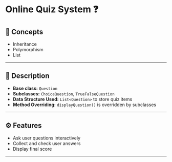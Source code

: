 # **Online Quiz System ❓**

## 📘 **Concepts**
- Inheritance  
- Polymorphism  
- List  

---

## 🧩 **Description**
- **Base class:** `Question`  
- **Subclasses:** `ChoiceQuestion`, `TrueFalseQuestion`  
- **Data Structure Used:** `List<Question>` to store quiz items  
- **Method Overriding:** `displayQuestion()` is overridden by subclasses  

---

## ⚙️ **Features**
- Ask user questions interactively  
- Collect and check user answers  
- Display final score  

---
